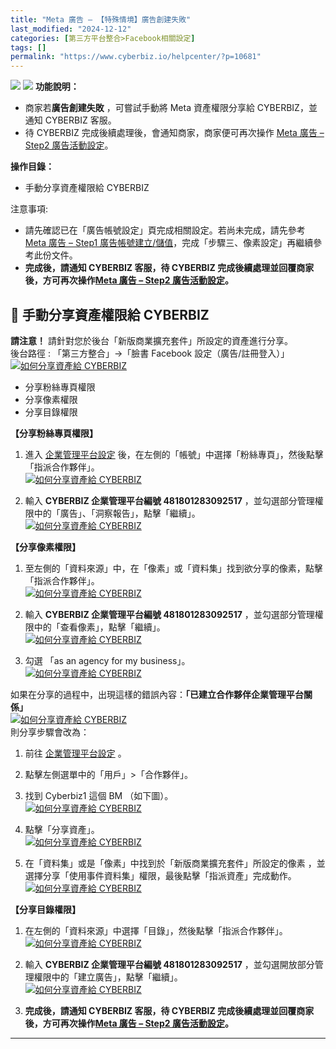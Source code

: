 ```yaml
---
title: "Meta 廣告 – 【特殊情境】廣告創建失敗"
last_modified: "2024-12-12"
categories: [第三方平台整合>Facebook相關設定]
tags: []
permalink: "https://www.cyberbiz.io/helpcenter/?p=10681"
---
```


![](https://www.cyberbiz.io/helpcenter/wp-content/uploads/一般版3.png)
![](https://www.cyberbiz.io/helpcenter/wp-content/uploads/PLUS版3.png)
**功能說明：**  

* 商家若**廣告創建失敗** ，可嘗試手動將 Meta 資產權限分享給 CYBERBIZ，並通知 CYBERBIZ 客服。
* 待 CYBERBIZ 完成後續處理後，會通知商家，商家便可再次操作 [Meta 廣告 – Step2 廣告活動設定](https://www.cyberbiz.io/helpcenter/?p=10374)。

**操作目錄：**

* 手動分享資產權限給 CYBERBIZ

注意事項:  

* 請先確認已在「廣告帳號設定」頁完成相關設定。若尚未完成，請先參考 [Meta 廣告 – Step1 廣告帳號建立/儲值](https://www.cyberbiz.io/helpcenter/?p=5621)，完成「步驟三、像素設定」再繼續參考此份文件。
* **完成後，請通知 CYBERBIZ 客服，待 CYBERBIZ 完成後續處理並回覆商家後，方可再次操作[Meta 廣告 – Step2 廣告活動設定](https://www.cyberbiz.io/helpcenter/?p=10374)。**

## 📌 手動分享資產權限給 CYBERBIZ


**請注意！** 請針對您於後台「新版商業擴充套件」所設定的資產進行分享。  
後台路徑 :  「第三方整合」→「臉書 Facebook 設定（廣告/註冊登入）」  
[![如何分享資產給 CYBERBIZ](https://www.cyberbiz.io/support/wp-content/uploads/如何分享資產給-CYBERBIZ01.png)](https://www.cyberbiz.io/support/wp-content/uploads/如何分享資產給-CYBERBIZ01.png)  

* 分享粉絲專頁權限
* 分享像素權限
* 分享目錄權限

**【分享粉絲專頁權限】**  

1. 進入 [企業管理平台設定](https://business.facebook.com/business/loginpage/?next=https%3A%2F%2Fbusiness.facebook.com%2Fsettings) 後，在左側的「帳號」中選擇「粉絲專頁」，然後點擊「指派合作夥伴」。  
[![如何分享資產給 CYBERBIZ](https://www.cyberbiz.io/support/wp-content/uploads/如何分享資產給-CYBERBIZ02.png)](https://www.cyberbiz.io/support/wp-content/uploads/如何分享資產給-CYBERBIZ02.png)



2. 輸入 **CYBERBIZ 企業管理平台編號 481801283092517** ，並勾選部分管理權限中的「廣告」、「洞察報告」，點擊「繼續」。  
[![如何分享資產給 CYBERBIZ](https://www.cyberbiz.io/support/wp-content/uploads/如何分享資產給-CYBERBIZ03.png)](https://www.cyberbiz.io/support/wp-content/uploads/如何分享資產給-CYBERBIZ03.png)



**【分享像素權限】**  

1. 至左側的「資料來源」中，在「像素」或「資料集」找到欲分享的像素，點擊「指派合作夥伴」。  
[![如何分享資產給 CYBERBIZ](https://www.cyberbiz.io/support/wp-content/uploads/如何分享資產給-CYBERBIZ04.png)](https://www.cyberbiz.io/support/wp-content/uploads/如何分享資產給-CYBERBIZ04.png)



2. 輸入 **CYBERBIZ 企業管理平台編號 481801283092517** ，並勾選部分管理權限中的「查看像素」，點擊「繼續」。  
[![如何分享資產給 CYBERBIZ](https://www.cyberbiz.io/support/wp-content/uploads/如何分享資產給-CYBERBIZ05.png)](https://www.cyberbiz.io/support/wp-content/uploads/如何分享資產給-CYBERBIZ05.png)



3. 勾選 「as an agency for my business」。  
[![如何分享資產給 CYBERBIZ](https://www.cyberbiz.io/support/wp-content/uploads/如何分享資產給-CYBERBIZ06.png)](https://www.cyberbiz.io/support/wp-content/uploads/如何分享資產給-CYBERBIZ06.png)



如果在分享的過程中，出現這樣的錯誤內容：**「已建立合作夥伴企業管理平台關係」**  
[![如何分享資產給 CYBERBIZ](https://www.cyberbiz.io/support/wp-content/uploads/如何分享資產給-CYBERBIZ11.png)](https://www.cyberbiz.io/support/wp-content/uploads/如何分享資產給-CYBERBIZ11.png)  
則分享步驟會改為：

1. 前往 [企業管理平台設定](https://business.facebook.com/business/loginpage/?next=https%3A%2F%2Fbusiness.facebook.com%2Fsettings) 。


2. 點擊左側選單中的「用戶」>「合作夥伴」。


3. 找到 Cyberbiz1 這個 BM （如下圖）。  
[![如何分享資產給 CYBERBIZ](https://www.cyberbiz.io/support/wp-content/uploads/如何分享資產給-CYBERBIZ12.png)](https://www.cyberbiz.io/support/wp-content/uploads/如何分享資產給-CYBERBIZ12.png)

4. 點擊「分享資產」。  
[![如何分享資產給 CYBERBIZ](https://www.cyberbiz.io/support/wp-content/uploads/如何分享資產給-CYBERBIZ13.png)](https://www.cyberbiz.io/support/wp-content/uploads/如何分享資產給-CYBERBIZ13.png)

5. 在「資料集」或是「像素」中找到於「新版商業擴充套件」所設定的像素 ，並選擇分享「使用事件資料集」權限，最後點擊「指派資產」完成動作。  
[![如何分享資產給 CYBERBIZ](https://www.cyberbiz.io/support/wp-content/uploads/如何分享資產給-CYBERBIZ14.png)](https://www.cyberbiz.io/support/wp-content/uploads/如何分享資產給-CYBERBIZ14.png)

**【分享目錄權限】**  

1. 在左側的「資料來源」中選擇「目錄」，然後點擊「指派合作夥伴」。  
[![如何分享資產給 CYBERBIZ](https://www.cyberbiz.io/support/wp-content/uploads/如何分享資產給-CYBERBIZ07.png)](https://www.cyberbiz.io/support/wp-content/uploads/如何分享資產給-CYBERBIZ07.png)



2. 輸入 **CYBERBIZ 企業管理平台編號 481801283092517** ，並勾選開放部分管理權限中的「建立廣告」，點擊「繼續」。  
[![如何分享資產給 CYBERBIZ](https://www.cyberbiz.io/support/wp-content/uploads/如何分享資產給-CYBERBIZ08.png)](https://www.cyberbiz.io/support/wp-content/uploads/如何分享資產給-CYBERBIZ08.png)



3. **完成後，請通知 CYBERBIZ 客服，待 CYBERBIZ 完成後續處理並回覆商家後，方可再次操作[Meta 廣告 – Step2 廣告活動設定](https://www.cyberbiz.io/helpcenter/?p=10374)。**

* * *

